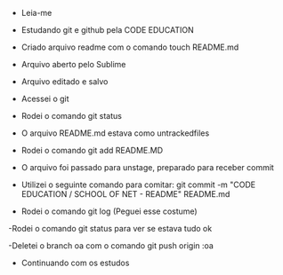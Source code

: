 - Leia-me

- Estudando git e github pela CODE EDUCATION

- Criado arquivo readme com o comando touch README.md

- Arquivo aberto pelo Sublime

- Arquivo editado e salvo

- Acessei o git

- Rodei o comando git status

- O arquivo README.md estava como untrackedfiles

- Rodei o comando git add README.MD

- O arquivo foi passado para unstage, preparado para receber commit

- Utilizei o seguinte comando para comitar: git commit -m "CODE EDUCATION / SCHOOL OF NET - README" README.md

- Rodei o comando git log (Peguei esse costume)

-Rodei o comando git status para ver se estava tudo ok

-Deletei o branch oa com o comando git push origin :oa

- Continuando com os estudos 